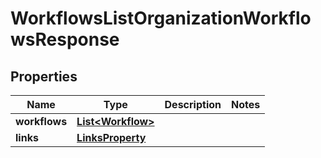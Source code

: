 

# WorkflowsListOrganizationWorkflowsResponse


## Properties

| Name | Type | Description | Notes |
|------------ | ------------- | ------------- | -------------|
|**workflows** | [**List&lt;Workflow&gt;**](Workflow.md) |  |  |
|**links** | [**LinksProperty**](LinksProperty.md) |  |  |



